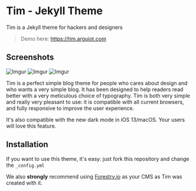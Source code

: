 # Tim - Jekyll Theme
Tim is a Jekyll theme for hackers and designers

> Demo here: https://tim.arguiot.com
## Screenshots
![Imgur](https://i.imgur.com/QTX157C.jpg)
![Imgur](https://i.imgur.com/gPinQhj.png)
![Imgur](https://i.imgur.com/xUHMRO6.png)


Tim is a perfect simple blog theme for people who cares about design and who wants a very simple blog. It has been designed to help readers read better with a very meticulous choice of typography. Tim is both very simple and really very pleasant to use: it is compatible with all current browsers, and fully responsive to improve the user experience.

It's also compatible with the new dark mode in iOS 13/macOS. Your users will love this feature.

## Installation

If you want to use this theme, it's easy: just fork this repository and change the `_config.yml`

We also **strongly** recommend using [Forestry.io](https://forestry.io) as your CMS as Tim was created with it.